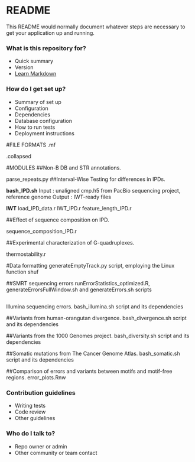 # README #

This README would normally document whatever steps are necessary to get your application up and running.

### What is this repository for? ###

* Quick summary
* Version
* [Learn Markdown](https://bitbucket.org/tutorials/markdowndemo)

### How do I get set up? ###

* Summary of set up
* Configuration
* Dependencies
* Database configuration
* How to run tests
* Deployment instructions

#FILE FORMATS
.mf

.collapsed

#MODULES
##Non-B DB and STR annotations.

parse_repeats.py
##Interval-Wise Testing for differences in IPDs. 

**bash_IPD.sh**
Input : unaligned cmp.h5 from PacBio sequencing project, reference genome
Output : IWT-ready files

**IWT**
load_IPD_data.r
IWT_IPD.r
feature_length_IPD.r

##Effect of sequence composition on IPD. 

sequence_composition_IPD.r

##Experimental characterization of G-quadruplexes. 

thermostability.r

#Data formatting
generateEmptyTrack.py script, employing the Linux function shuf

##SMRT sequencing errors
runErrorStatistics_optimized.R, generateErrorsFullWindow.sh and generateErrors.sh scripts

##
Illumina sequencing errors.
bash_illumina.sh script and its dependencies

##Variants from human-orangutan divergence. 
bash_divergence.sh script and its dependencies

##Variants from the 1000 Genomes project.
bash_diversity.sh script and its dependencies

##Somatic mutations from The Cancer Genome Atlas.
bash_somatic.sh script and its dependencies

##Comparison of errors and variants between motifs and motif-free regions. 
error_plots.Rnw

### Contribution guidelines ###

* Writing tests
* Code review
* Other guidelines

### Who do I talk to? ###

* Repo owner or admin
* Other community or team contact